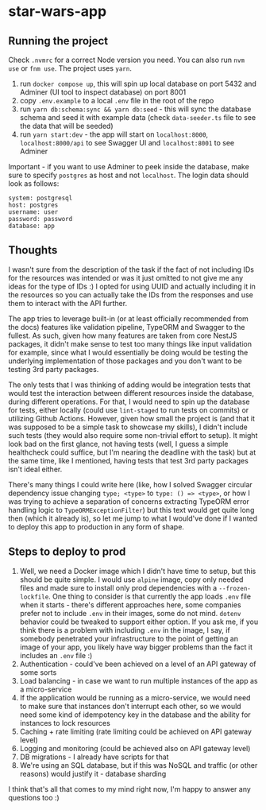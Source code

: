 # star-wars-app

## Running the project

Check `.nvmrc` for a correct Node version you need. You can also run `nvm use` or `fnm use`. The project uses `yarn`.

1. run `docker compose up`, this will spin up local database on port 5432 and Adminer (UI tool to inspect database) on port 8001
2. copy `.env.example` to a local `.env` file in the root of the repo
3. run `yarn db:schema:sync && yarn db:seed` - this will sync the database schema and seed it with example data (check `data-seeder.ts` file to see the data that will be seeded)
4. run `yarn start:dev` - the app will start on `localhost:8000`, `localhost:8000/api` to see Swagger UI and `localhost:8001` to see Adminer

Important - if you want to use Adminer to peek inside the database, make sure to specify `postgres` as host and not `localhost`.
The login data should look as follows:
```
system: postgresql
host: postgres
username: user
password: password
database: app
```

## Thoughts

I wasn't sure from the description of the task if the fact of not including IDs for the resources was intended or was it just omitted to not give me any ideas for the type of IDs :) I opted for using UUID and actually including it in the resources so you can actually take the IDs from the responses and use them to interact with the API further.

The app tries to leverage built-in (or at least officially recommended from the docs) features like validation pipeline, TypeORM and Swagger to the fullest. As such, given how many features are taken from core NestJS packages, it didn't make sense to test too many things like input validation for example, since what I would essentially be doing would be testing the underlying implementation of those packages and you don't want to be testing 3rd party packages.

The only tests that I was thinking of adding would be integration tests that would test the interaction between different resources inside the database, during different operations. For that, I would need to spin up the database for tests, either locally (could use `lint-staged` to run tests on commits) or utilizing Github Actions. However, given how small the project is (and that it was supposed to be a simple task to showcase my skills), I didn't include such tests (they would also require some non-trivial effort to setup). It might look bad on the first glance, not having tests (well, I guess a simple healthcheck could suffice, but I'm nearing the deadline with the task) but at the same time, like I mentioned, having tests that test 3rd party packages isn't ideal either.

There's many things I could write here (like, how I solved Swagger circular dependency issue changing `type; <type>` to `type: () => <type>`, or how I was trying to achieve a separation of concerns extracting TypeORM error handling logic to `TypeORMExceptionFilter`) but this text would get quite long then (which it already is), so let me jump to what I would've done if I wanted to deploy this app to production in any form of shape.

## Steps to deploy to prod

1. Well, we need a Docker image which I didn't have time to setup, but this should be quite simple. I would use `alpine` image, copy only needed files and made sure to install only prod dependencies with a `--frozen-lockfile`. One thing to consider is that currently the app loads `.env` file when it starts - there's different approaches here, some companies prefer not to include `.env` in their images, some do not mind. `dotenv` behavior could be tweaked to support either option. If you ask me, if you think there is a problem with including `.env` in the image, I say, if somebody penetrated your infrastructure to the point of getting an image of your app, you likely have way bigger problems than the fact it includes an `.env` file :)
2. Authentication - could've been achieved on a level of an API gateway of some sorts
3. Load balancing - in case we want to run multiple instances of the app as a micro-service
4. If the application would be running as a micro-service, we would need to make sure that instances don't interrupt each other, so we would need some kind of idempotency key in the database and the ability for instances to lock resources
5. Caching + rate limiting (rate limiting could be achieved on API gateway level)
6. Logging and monitoring (could be achieved also on API gateway level)
7. DB migrations - I already have scripts for that
8. We're using an SQL database, but if this was NoSQL and traffic (or other reasons) would justify it - database sharding

I think that's all that comes to my mind right now, I'm happy to answer any questions too :)
